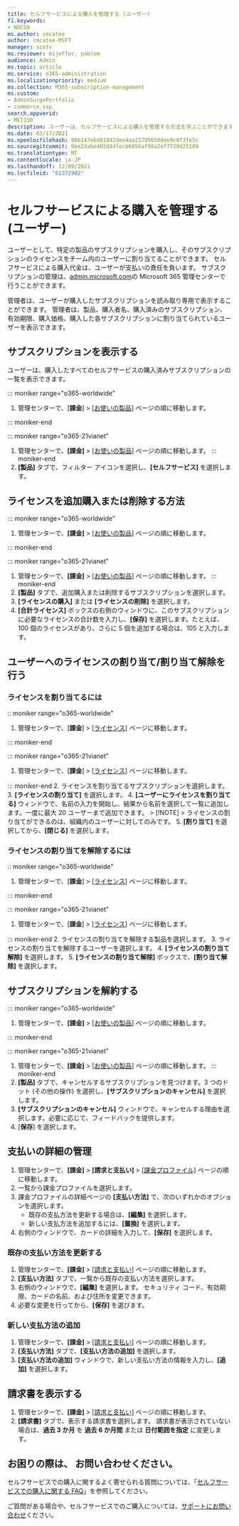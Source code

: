 ```yaml
---
title: セルフサービスによる購入を管理する (ユーザー)
f1.keywords:
- NOCSH
ms.author: cmcatee
author: cmcatee-MSFT
manager: scotv
ms.reviewer: mijeffer, pablom
audience: Admin
ms.topic: article
ms.service: o365-administration
ms.localizationpriority: medium
ms.collection: M365-subscription-management
ms.custom:
- AdminSurgePortfolio
- commerce_ssp
search.appverid:
- MET150
description: ユーザーは、セルフサービスによる購入を管理する方法を学ぶことができます。
ms.date: 03/17/2021
ms.openlocfilehash: 86b147ebd81842dee4aa15795650dee9c0f3fe5c
ms.sourcegitcommit: 0ee2dabe402d44fecb6856af98a2ef7720d25189
ms.translationtype: MT
ms.contentlocale: ja-JP
ms.lasthandoff: 12/09/2021
ms.locfileid: "61372902"
---
```

# <a name="manage-self-service-purchases-users"></a>セルフサービスによる購入を管理する (ユーザー)

ユーザーとして、特定の製品のサブスクリプションを購入し、そのサブスクリプションのライセンスをチーム内のユーザーに割り当てることができます。 セルフサービスによる購入代金は、ユーザーが支払いの責任を負います。 サブスクリプションの管理は、<a href="https://go.microsoft.com/fwlink/p/?linkid=2024339" target="_blank">admin.microsoft.com</a>の Microsoft 365 管理センターで行うことができます。

管理者は、ユーザーが購入したサブスクリプションを読み取り専用で表示することができます。 管理者は、製品、購入者名、購入済みのサブスクリプション、有効期限、購入価格、購入した各サブスクリプションに割り当てられているユーザーを表示できます。

## <a name="view-your-subscriptions"></a>サブスクリプションを表示する

ユーザーは、購入したすべてのセルフサービスの購入済みサブスクリプションの一覧を表示できます。

::: moniker range="o365-worldwide"

1. 管理センターで、[**課金**] > [<a href="https://go.microsoft.com/fwlink/p/?linkid=842054" target="_blank">お使いの製品</a>] ページの順に移動します。

::: moniker-end

::: moniker range="o365-21vianet"

1. 管理センターで、**[課金]** \> <a href="https://go.microsoft.com/fwlink/p/?linkid=850626" target="_blank">[お使いの製品]</a> ページの順に移動します。
::: moniker-end
2. **[製品]** タブで、フィルター アイコンを選択し、**[セルフサービス]** を選択します。

## <a name="how-to-buy-more-or-reduce-licenses"></a>ライセンスを追加購入または削除する方法

::: moniker range="o365-worldwide"

1. 管理センターで、**[課金]** > <a href="https://go.microsoft.com/fwlink/p/?linkid=842054" target="_blank">[お使いの製品]</a> ページの順に移動します。

::: moniker-end

::: moniker range="o365-21vianet"

1. 管理センターで、**[課金]** \> <a href="https://go.microsoft.com/fwlink/p/?linkid=850626" target="_blank">[お使いの製品]</a> ページの順に移動します。
::: moniker-end
2. **[製品]** タブで、追加購入または削除するサブスクリプションを選択します。
3. **[ライセンスの購入]** または **[ライセンスの削除]** を選択します。
4. **[合計ライセンス]** ボックスの右側のウィンドウに、このサブスクリプションに必要なライセンスの合計数を入力し、**[保存]** を選択します。たとえば、100 個のライセンスがあり、さらに 5 個を追加する場合は、105 と入力します。

## <a name="assign-or-unassign-licenses"></a>ユーザーへのライセンスの割り当て/割り当て解除を行う

### <a name="to-assign-licenses"></a>ライセンスを割り当てるには

:: moniker range="o365-worldwide"

1. 管理センターで、[**課金**] \> [<a href="https://go.microsoft.com/fwlink/p/?linkid=842264" target="_blank">ライセンス</a>] ページに移動します。

::: moniker-end

::: moniker range="o365-21vianet"

 1. 管理センターで、[**課金**] \> [<a href="https://go.microsoft.com/fwlink/p/?linkid=850625" target="_blank">ライセンス</a>] ページに移動します。

::: moniker-end
2. ライセンスを割り当てるサブスクリプションを選択します。
3. **[ライセンスの割り当て]** を選択します。
4. **[ユーザーにライセンスを割り当てる]** ウィンドウで、名前の入力を開始し、結果から名前を選択して一覧に追加します。一度に最大 20 ユーザーまで追加できます。
    > [!NOTE]
    > ライセンスの割り当てができるのは、組織内のユーザーに対してのみです。
5. **[割り当て]** を選択してから、**[閉じる]** を選択します。

### <a name="to-unassign-licenses"></a>ライセンスの割り当てを解除するには

:: moniker range="o365-worldwide"

1. 管理センターで、[**課金**] \> [<a href="https://go.microsoft.com/fwlink/p/?linkid=842264" target="_blank">ライセンス</a>] ページに移動します。

::: moniker-end

::: moniker range="o365-21vianet"

 1. 管理センターで、[**課金**] \> [<a href="https://go.microsoft.com/fwlink/p/?linkid=850625" target="_blank">ライセンス</a>] ページに移動します。

::: moniker-end
2. ライセンスの割り当てを解除する製品を選択します。
3. ライセンスの割り当てを解除するユーザーを選択します。
4. **[ライセンスの割り当て解除]** を選択します。
5. **[ライセンスの割り当て解除]** ボックスで、**[割り当て解除]** を選択します。

## <a name="cancel-a-subscription"></a>サブスクリプションを解約する

::: moniker range="o365-worldwide"

1. 管理センターで、**[課金]** > <a href="https://go.microsoft.com/fwlink/p/?linkid=842054" target="_blank">[お使いの製品]</a> ページの順に移動します。

::: moniker-end

::: moniker range="o365-21vianet"

1. 管理センターで、**[課金]** \> <a href="https://go.microsoft.com/fwlink/p/?linkid=850626" target="_blank">[お使いの製品]</a> ページの順に移動します。
::: moniker-end
2. **[製品]** タブで、キャンセルするサブスクリプションを見つけます。3 つのドット (その他の操作) を選択し、**[サブスクリプションのキャンセル]** を選択します。
3. **[サブスクリプションのキャンセル]** ウィンドウで、キャンセルする理由を選択します。必要に応じて、フィードバックを提供します。
4. [**保存**] を選択します。

## <a name="manage-your-payment-details"></a>支払いの詳細の管理

1. 管理センターで、**[課金]** > **[請求と支払い]** > <a href="https://go.microsoft.com/fwlink/p/?linkid=2103629" target="_blank">[課金プロファイル]</a> ページの順に移動します。
2. 一覧から課金プロファイルを選択します。
3. 課金プロファイルの詳細ページの **[支払い方法]** で、次のいずれかのオプションを選択します。
    - 既存の支払方法を更新する場合は、**[編集]** を選択します。
    - 新しい支払方法を追加するには、**[置換]** を選択します。
4. 右側のウィンドウで、カードの詳細を入力して、**[保存]** を選択します。

### <a name="update-an-existing-payment-method"></a>既存の支払い方法を更新する

1. 管理センターで、**[課金]** > <a href="https://go.microsoft.com/fwlink/p/?linkid=2102895" target="_blank">[請求と支払い]</a> ページの順に移動します。
2. **[支払い方法]** タブで、一覧から既存の支払い方法を選択します。
3. 右側のウィンドウで、**[編集]** を選択します。 セキュリティ コード、有効期限、カードの名前、および住所を変更できます。
4. 必要な変更を行ってから、**[保存]** を選びます。

### <a name="add-a-new-payment-method"></a>新しい支払方法の追加

1. 管理センターで、**[課金]** > <a href="https://go.microsoft.com/fwlink/p/?linkid=2102895" target="_blank">[請求と支払い]</a> ページの順に移動します。
2. **[支払い方法]** タブで、**[支払い方法の追加]** を選択します。
3. **[支払い方法の追加]** ウィンドウで、新しい支払い方法の情報を入力し、**[追加]** を選択します。

## <a name="view-your-invoices"></a>請求書を表示する

1. 管理センターで、**[課金]** > <a href="https://go.microsoft.com/fwlink/p/?linkid=2102895" target="_blank">[請求と支払い]</a> ページの順に移動します。
2. **[請求書]** タブで、表示する請求書を選択します。 請求書が表示されていない場合は、**過去 3 か月** を **過去 6 か月間** または **日付範囲を指定** に変更します。

## <a name="need-help-contact-us"></a>お困りの際は、 お問い合わせください。

セルフサービスでの購入に関するよく寄せられる質問については、「[セルフサービスでの購入に関する FAQ](self-service-purchase-faq.yml)」を参照してください。

ご質問がある場合や、セルフサービスでのご購入については、[サポートにお問い合わせ](../../admin/get-help-support.md)ください。

